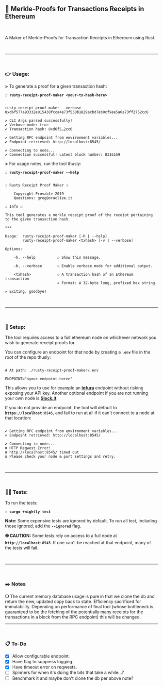 ## :herb: Merkle-Proofs for Transactions Receipts in Ethereum

&nbsp;

A Maker of Merkle-Proofs for Transaction Receipts in Ethereum using Rust.

&nbsp;

***

&nbsp;

### :point_right: Usage:

__>__ To generate a proof for a given transaction hash:

__`❍ rusty-receipt-proof-maker <your-tx-hash-here>`__


```

rusty-receipt-proof-maker --verbose 0xd6f577a93332e015438fcca4e73f538b1829acbd7eb0cf9ee5a0a73ff2752cc6

✔ CLI Args parsed successfully!
✔ Verbose mode: true
✔ Transaction hash: 0xd6f5…2cc6

✔ Getting RPC endpoint from environment variables...
✔ Endpoint retrieved: http://localhost:8545/

✔ Connecting to node...
✔ Connection successful! Latest block number: 8316169

```

__>__ For usage notes, run the tool thusly:

__`❍ rusty-receipt-proof-maker --help`__

```

❍ Rusty Receipt Proof Maker ❍

    Copyright Provable 2019
    Questions: greg@oraclize.it

❍ Info ❍

This tool generates a merkle receipt proof of the receipt pertaining to the given transaction hash.

***

Usage:  rusty-receipt-proof-maker [-h | --help]
        rusty-receipt-proof-maker <txhash> [-v | --verbose]

Options:

    -h, --help          ❍ Show this message.

    -b, --verbose       ❍ Enable verbose mode for additional output.

    <txhash>            ❍ A transaction hash of an Ethereum transaction
                        ➔ Format: A 32-byte long, prefixed hex string.

✔ Exiting, goodbye!

```

&nbsp;

***

&nbsp;

### :nut_and_bolt: Setup:

The tool requires access to a full ethereum node on whichever network you wish to generate receipt proofs for.

You can configure an endpoint for that node by creating a __`.env`__ file in the root of the repo thusly:

```

# At path: ./rusty-receipt-proof-maker/.env

ENDPOINT="<your-endpoint-here>"

```

This allows you to use for example an __[Infura](https://infura.io/)__ endpoint without risking exposing your API key. Another optional endpoint if you are not running your own node is __[Slock.It](http://rpc.slock.it/)__.

If you do not provide an endpoint, the tool will default to __`https://localhost:8545`__, and fail to run at all if it can't connect to a node at that location:

```

✔ Getting RPC endpoint from environment variables...
✔ Endpoint retrieved: http://localhost:8545/

✔ Connecting to node...
✘ HTTP Reqwest Error!
✘ http://localhost:8545/ timed out
✘ Please check your node & port settings and retry.

```

&nbsp;

***

&nbsp;

### :guardsman: Tests:

To run the tests:

__`❍ cargo +nightly test`__

__Note:__ Some expensive tests are ignored by default. To run all test, including those ignored, add the __`--ignored`__ flag.

__:radioactive: CAUTION:__ Some tests rely on access to a full node at __`http://localhost:8545`__. If one can't be reached at that endpoint, many of the tests will fail.

&nbsp;

***

&nbsp;

### :black_nib: Notes

__❍__ The current memory database usage is pure in that we clone the db and return the new, updated copy back to state. Efficiency sacrificed for immutability. Depending on performance of final tool (whose bottleneck is guaranteed to be the fetching of the potentially many receipts for the transactions in a block from the RPC endpoint) this will be changed.

***

&nbsp;

### :clipboard: To-Do

 - [x] Allow configurable endpoint.
 - [x] Have flag to suppress logging.
 - [x] Have timeout error on reqwests.
 - [ ] Spinners for when it's doing the bits that take a while...?
 - [ ] Benchmark it and maybe don't clone the db per above note?
